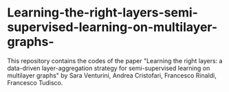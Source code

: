 # Learning-the-right-layers-semi-supervised-learning-on-multilayer-graphs-
This repository contains the codes of the paper "Learning the right layers: a data-driven layer-aggregation strategy for semi-supervised learning on multilayer graphs" by Sara Venturini, Andrea Cristofari, Francesco Rinaldi, Francesco Tudisco.

